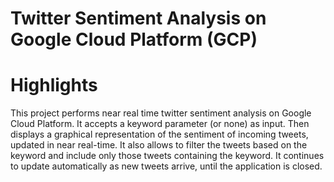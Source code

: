 # Twitter Sentiment Analysis on Google Cloud Platform (GCP)
# Highlights
This project performs near real time twitter sentiment analysis on Google Cloud Platform. It accepts a keyword parameter (or none) as input. Then displays a graphical representation of the sentiment of incoming tweets, updated in near real-time. It also allows to filter the tweets based on the keyword and include only those tweets containing the keyword. It continues to update automatically as new tweets arrive, until the application is closed.


